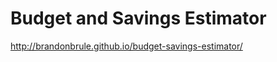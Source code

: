 Budget and Savings Estimator
========================
http://brandonbrule.github.io/budget-savings-estimator/

